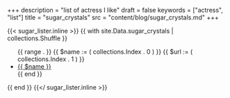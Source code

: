 +++
description = "list of actress I like"
draft = false
keywords = ["actress", "list"]
title = "sugar_crystals"
src = "content/blog/sugar_crystals.md"
+++

{{< sugar_lister.inline >}}
  {{ with site.Data.sugar_crystals | collections.Shuffle }}
    <ul>
      {{ range . }}
        {{ $name := ( collections.Index . 0 ) }}
        {{ $url := ( collections.Index . 1 ) }}
        <li><a href="{{ $url }}">{{ $name }}</a></li>
      {{ end }}
    </ul>
  {{ end }}
{{</ sugar_lister.inline >}}
